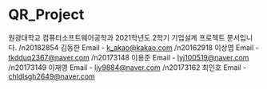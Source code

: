 # QR_Project
원광대학교 컴퓨터소프트웨어공학과 2021학년도 2학기 기업설계 프로젝트 문서입니다.
/n20182854 김동한 Email - k_akao@kakao.com
/n20162918 이상엽 Email - tkdduq2367@naver.com
/n20173148 이용준 Email - lyj100519@naver.com
/n20173149 이재영 Email - ljy9884@naver.com
/n20173162 최인호 Email - chldlsgh2649@naver.com